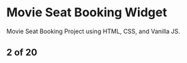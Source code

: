 # Movie Seat Booking Widget

Movie Seat Booking Project using HTML, CSS, and Vanilla JS.

## 2 of 20